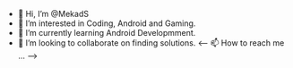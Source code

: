 - 👋 Hi, I’m @MekadS
- 👀 I’m interested in Coding, Android and Gaming.
- 🌱 I’m currently learning Android Developmment.
- 💞️ I’m looking to collaborate on finding solutions.
<-- 📫 How to reach me ... -->

<!---
MekadS/MekadS is a ✨ special ✨ repository because its `README.md` (this file) appears on your GitHub profile.
You can click the Preview link to take a look at your changes.
--->
